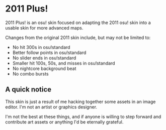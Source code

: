# 2011 Plus!
2011 Plus! is an osu! skin focused on adapting the 2011 osu! skin into a usable skin for more advanced maps.

Changes from the original 2011 skin include, but may not be limited to:
- No hit 300s in osu!standard
- Better follow points in osu!standard
- No slider ends in osu!standard
- Smaller hit 100s, 50s, and misses in osu!standard
- No nightcore background beat
- No combo bursts

## A quick notice
This skin is just a result of me hacking together some assets in an image editor. I'm not an artist or graphics designer.

I'm not the best at these things, and if anyone is willing to step forward and contribute art assets or anything I'd be eternally grateful.
